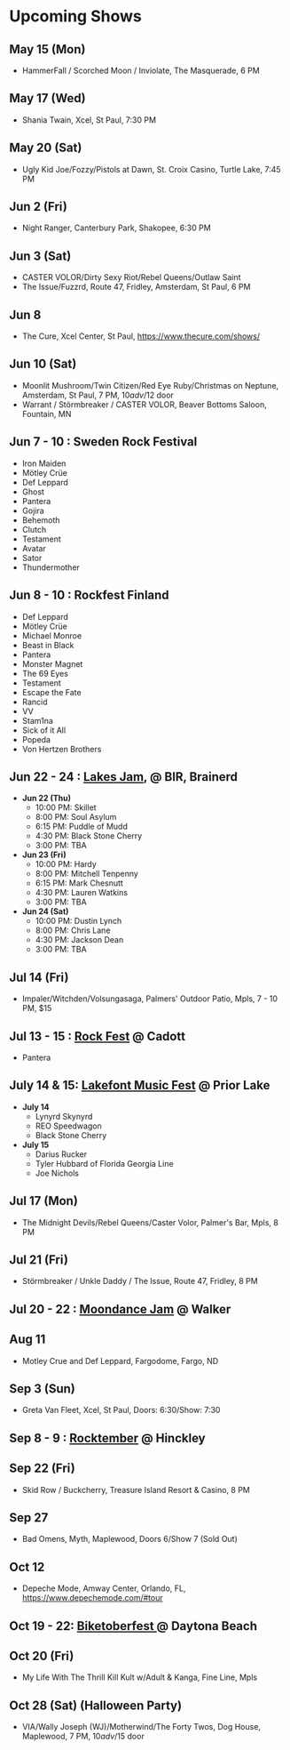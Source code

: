 # Upcoming Shows

## May 15 (Mon)
- HammerFall / Scorched Moon / Inviolate, The Masquerade, 6 PM

## May 17 (Wed)
- Shania Twain, Xcel, St Paul, 7:30 PM

## May 20 (Sat)
- Ugly Kid Joe/Fozzy/Pistols at Dawn, St. Croix Casino, Turtle Lake, 7:45 PM

## Jun 2 (Fri)
- Night Ranger, Canterbury Park, Shakopee, 6:30 PM

## Jun 3 (Sat)
- CASTER VOLOR/Dirty Sexy Riot/Rebel Queens/Outlaw Saint
- The Issue/Fuzzrd, Route 47, Fridley, Amsterdam, St Paul, 6 PM

## Jun 8
- The Cure, Xcel Center, St Paul, https://www.thecure.com/shows/

## Jun 10 (Sat)
- Moonlit Mushroom/Twin Citizen/Red Eye Ruby/Christmas on Neptune, Amsterdam, St Paul, 7 PM, $10 adv/$12 door
- Warrant / Störmbreaker / CASTER VOLOR, Beaver Bottoms Saloon, Fountain, MN

## Jun 7 - 10 : Sweden Rock Festival

- Iron Maiden
- Mötley Crüe
- Def Leppard
- Ghost
- Pantera
- Gojira
- Behemoth
- Clutch
- Testament
- Avatar
- Sator
- Thundermother

## Jun 8 - 10 : Rockfest Finland

- Def Leppard
- Mötley Crüe
- Michael Monroe
- Beast in Black
- Pantera
- Monster Magnet
- The 69 Eyes
- Testament
- Escape the Fate
- Rancid
- VV
- Stam1na
- Sick of it All
- Popeda
- Von Hertzen Brothers

## Jun 22 - 24 : [Lakes Jam](https://www.lakesjam.com/lineup), @ BIR, Brainerd

- __Jun 22 (Thu)__
  - 10:00 PM: Skillet
  - 8:00 PM: Soul Asylum
  - 6:15 PM: Puddle of Mudd
  - 4:30 PM: Black Stone Cherry
  - 3:00 PM: TBA
- __Jun 23 (Fri)__
  - 10:00 PM: Hardy
  - 8:00 PM: Mitchell Tenpenny
  - 6:15 PM: Mark Chesnutt
  - 4:30 PM: Lauren Watkins
  - 3:00 PM: TBA
- __Jun 24 (Sat)__
  - 10:00 PM: Dustin Lynch
  - 8:00 PM: Chris Lane
  - 4:30 PM: Jackson Dean
  - 3:00 PM: TBA

## Jul 14 (Fri)
- Impaler/Witchden/Volsungasaga, Palmers' Outdoor Patio, Mpls, 7 - 10 PM, $15

## Jul 13 - 15 : [Rock Fest](https://rock-fest.com/) @ Cadott
- Pantera

## July 14 & 15: [Lakefont Music Fest](https://www.lakefrontmusicfest.com/) @ Prior Lake
- __July 14__
  - Lynyrd Skynyrd
  - REO Speedwagon
  - Black Stone Cherry
- __​July 15__
  - Darius Rucker
  - Tyler Hubbard of Florida Georgia Line
  - Joe Nichols

## Jul 17 (Mon) 
- The Midnight Devils/Rebel Queens/Caster Volor, Palmer's Bar, Mpls, 8 PM

## Jul 21 (Fri)
- Störmbreaker / Unkle Daddy / The Issue, Route 47, Fridley, 8 PM

## Jul 20 - 22 : [Moondance Jam](https://www.moondancejam.com/) @ Walker

## Aug 11
 - Motley Crue and Def Leppard, Fargodome, Fargo, ND

## Sep 3 (Sun)
- Greta Van Fleet, Xcel, St Paul, Doors: 6:30/Show: 7:30

## Sep 8 - 9 : [Rocktember](https://rocktember.net/) @ Hinckley

## Sep 22 (Fri)
- Skid Row / Buckcherry, Treasure Island Resort & Casino, 8 PM

## Sep 27
- Bad Omens, Myth, Maplewood, Doors 6/Show 7 (Sold Out)

## Oct 12
- Depeche Mode, Amway Center, Orlando, FL, https://www.depechemode.com/#tour

## Oct 19 - 22: [Biketoberfest ](https://www.daytonabeach.com/biketoberfest/) @ Daytona Beach

## Oct 20 (Fri)
- My Life With The Thrill Kill Kult w/Adult & Kanga, Fine Line, Mpls

## Oct 28 (Sat) (Halloween Party)
- VIA/Wally Joseph (WJ)/Motherwind/The Forty Twos, Dog House, Maplewood, 7 PM, $10 adv/$15 door

